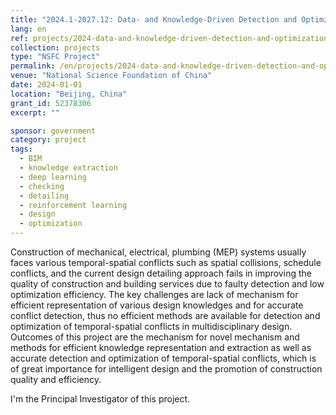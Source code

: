 ```yaml
---
title: "2024.1-2027.12: Data- and Knowledge-Driven Detection and Optimziation of Temporal Spatial Conflicts in Complex MEP Systems"
lang: en
ref: projects/2024-data-and-knowledge-driven-detection-and-optimization-of-temporal-spatial-conflicts-in-MEP-systems
collection: projects
type: "NSFC Project"
permalink: /en/projects/2024-data-and-knowledge-driven-detection-and-optimization-of-temporal-spatial-conflicts-in-MEP-systems
venue: "National Science Foundation of China"
date: 2024-01-01
location: "Beijing, China"
grant_id: 52378306
excerpt: ""

sponsor: government
category: project
tags: 
  - BIM
  - knowledge extraction
  - deep learning
  - checking
  - detailing
  - reinforcement learning
  - design
  - optimization
---
```


Construction of mechanical, electrical, plumbing (MEP) systems usually faces various temporal-spatial conflicts such as spatial collisions, schedule conflicts, and the current design detailing approach fails in improving the quality of construction and building services due to faulty detection and low optimization efficiency. The key challenges are lack of mechanism for efficient representation of various design knowledges and for accurate conflict detection, thus no efficient methods are available for detection and optimization of temporal-spatial conflicts in multidisciplinary design. Outcomes of this project are the mechanism for novel mechanism and methods for efficient knowledge representation and extraction as well as accurate detection and optimization of temporal-spatial conflicts, which is of great importance for intelligent design and the promotion of construction quality and efficiency.

I'm the Principal Investigator of this project.